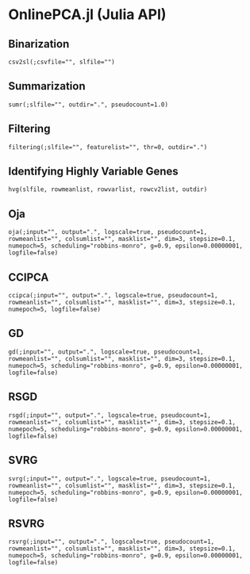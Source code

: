 # OnlinePCA.jl (Julia API)

## Binarization
```@docs
csv2sl(;csvfile="", slfile="")
```

## Summarization
```@docs
sumr(;slfile="", outdir=".", pseudocount=1.0)
```

## Filtering
```@docs
filtering(;slfile="", featurelist="", thr=0, outdir=".")
```

## Identifying Highly Variable Genes
```@docs
hvg(slfile, rowmeanlist, rowvarlist, rowcv2list, outdir)
```

## Oja
```@docs
oja(;input="", output=".", logscale=true, pseudocount=1, rowmeanlist="", colsumlist="", masklist="", dim=3, stepsize=0.1, numepoch=5, scheduling="robbins-monro", g=0.9, epsilon=0.00000001, logfile=false)
```

## CCIPCA
```@docs
ccipca(;input="", output=".", logscale=true, pseudocount=1, rowmeanlist="", colsumlist="", masklist="", dim=3, stepsize=0.1, numepoch=5, logfile=false)
```

## GD
```@docs
gd(;input="", output=".", logscale=true, pseudocount=1, rowmeanlist="", colsumlist="", masklist="", dim=3, stepsize=0.1, numepoch=5, scheduling="robbins-monro", g=0.9, epsilon=0.00000001, logfile=false)
```

## RSGD
```@docs
rsgd(;input="", output=".", logscale=true, pseudocount=1, rowmeanlist="", colsumlist="", masklist="", dim=3, stepsize=0.1, numepoch=5, scheduling="robbins-monro", g=0.9, epsilon=0.00000001, logfile=false)
```

## SVRG
```@docs
svrg(;input="", output=".", logscale=true, pseudocount=1, rowmeanlist="", colsumlist="", masklist="", dim=3, stepsize=0.1, numepoch=5, scheduling="robbins-monro", g=0.9, epsilon=0.00000001, logfile=false)
```

## RSVRG
```@docs
rsvrg(;input="", output=".", logscale=true, pseudocount=1, rowmeanlist="", colsumlist="", masklist="", dim=3, stepsize=0.1, numepoch=5, scheduling="robbins-monro", g=0.9, epsilon=0.00000001, logfile=false)
```
